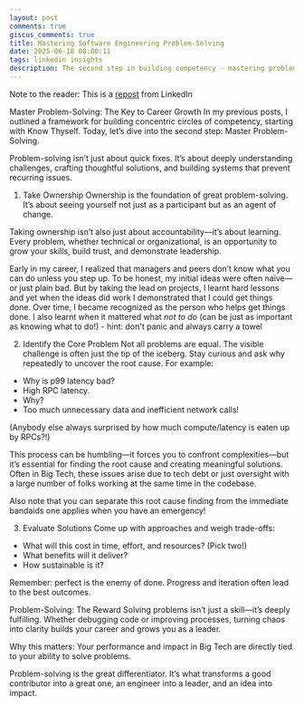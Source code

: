 ```yaml
---
layout: post
comments: true
giscus_comments: true
title: Mastering Software Engineering Problem-Solving
date: 2025-06-18 08:00:11
tags: linkedin insights
description: The second step in building competency - mastering problem-solving through taking ownership, identifying core problems, and evaluating solutions with trade-offs.
---
```


Note to the reader: This is a [repost](https://www.linkedin.com/posts/yewjinlim_master-problem-solving-the-key-to-career-activity-7265771366623129601-eEnN?utm_source=share&utm_medium=member_desktop&rcm=ACoAAAD4xmMBhqAf0RkmEot2NJkJA3gvq31H7Os) from LinkedIn

Master Problem-Solving: The Key to Career Growth
In my previous posts, I outlined a framework for building concentric circles of competency, starting with Know Thyself. Today, let’s dive into the second step: Master Problem-Solving.

Problem-solving isn’t just about quick fixes. It’s about deeply understanding challenges, crafting thoughtful solutions, and building systems that prevent recurring issues.

1. Take Ownership
   Ownership is the foundation of great problem-solving. It’s about seeing yourself not just as a participant but as an agent of change.

Taking ownership isn’t also just about accountability—it’s about learning. Every problem, whether technical or organizational, is an opportunity to grow your skills, build trust, and demonstrate leadership.

Early in my career, I realized that managers and peers don’t know what you can do unless you step up. To be honest, my initial ideas were often naïve—or just plain bad. But by taking the lead on projects, I learnt hard lessons and yet when the ideas did work I demonstrated that I could get things done. Over time, I became recognized as the person who helps get things done. I also learnt when it mattered what _not to do_ (can be just as important as knowing what to do!) - hint: don't panic and always carry a towel

2. Identify the Core Problem
   Not all problems are equal. The visible challenge is often just the tip of the iceberg. Stay curious and ask why repeatedly to uncover the root cause. For example:

- Why is p99 latency bad?
- High RPC latency.
- Why?
- Too much unnecessary data and inefficient network calls!

(Anybody else always surprised by how much compute/latency is eaten up by RPCs?!)

This process can be humbling—it forces you to confront complexities—but it’s essential for finding the root cause and creating meaningful solutions. Often in Big Tech, these issues arise due to tech debt or just oversight with a large number of folks working at the same time in the codebase.

Also note that you can separate this root cause finding from the immediate bandaids one applies when you have an emergency!

3. Evaluate Solutions
   Come up with approaches and weigh trade-offs:

- What will this cost in time, effort, and resources? (Pick two!)
- What benefits will it deliver?
- How sustainable is it?

Remember: perfect is the enemy of done. Progress and iteration often lead to the best outcomes.

Problem-Solving: The Reward
Solving problems isn’t just a skill—it’s deeply fulfilling. Whether debugging code or improving processes, turning chaos into clarity builds your career and grows you as a leader.

Why this matters: Your performance and impact in Big Tech are directly tied to your ability to solve problems.

Problem-solving is the great differentiator. It’s what transforms a good contributor into a great one, an engineer into a leader, and an idea into impact.
